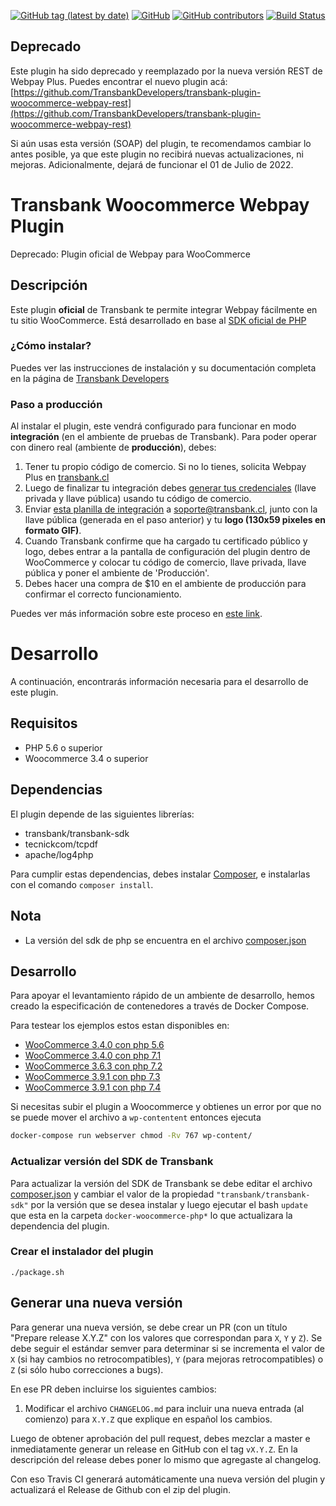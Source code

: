 [![GitHub tag (latest by date)](https://img.shields.io/github/v/tag/transbankdevelopers/transbank-plugin-woocommerce-webpay)](https://github.com/TransbankDevelopers/transbank-plugin-woocommerce-webpay/releases/latest)
[![GitHub](https://img.shields.io/github/license/transbankdevelopers/transbank-plugin-woocommerce-webpay)](LICENSE)
[![GitHub contributors](https://img.shields.io/github/contributors/transbankdevelopers/transbank-plugin-woocommerce-webpay)](https://github.com/TransbankDevelopers/transbank-plugin-woocommerce-webpay/graphs/contributors)
[![Build Status](https://travis-ci.org/TransbankDevelopers/transbank-plugin-woocommerce-webpay.svg?branch=master)](https://travis-ci.org/TransbankDevelopers/transbank-plugin-woocommerce-webpay)

## Deprecado
Este plugin ha sido deprecado y reemplazado por la nueva versión REST de Webpay Plus. 
Puedes encontrar el nuevo plugin acá: [https://github.com/TransbankDevelopers/transbank-plugin-woocommerce-webpay-rest](https://github.com/TransbankDevelopers/transbank-plugin-woocommerce-webpay-rest)

Si aún usas esta versión (SOAP) del plugin, te recomendamos cambiar lo antes posible, ya que este plugin no recibirá nuevas actualizaciones, ni mejoras. Adicionalmente, dejará de funcionar el 01 de Julio de 2022.

# Transbank Woocommerce Webpay Plugin

Deprecado: Plugin oficial de Webpay para WooCommerce

## Descripción

Este plugin **oficial** de Transbank te permite integrar Webpay fácilmente en tu sitio WooCommerce. Está desarrollado en base al [SDK oficial de PHP](https://github.com/TransbankDevelopers/transbank-sdk-php)

### ¿Cómo instalar?
Puedes ver las instrucciones de instalación y su documentación completa en la página de [Transbank Developers](https://www.transbankdevelopers.cl/plugin/woocommerce/)


### Paso a producción
Al instalar el plugin, este vendrá configurado para funcionar en modo **integración** (en el ambiente de pruebas de Transbank). Para poder operar con dinero real (ambiente de **producción**), debes:

1. Tener tu propio código de comercio. Si no lo tienes, solicita Webpay Plus en [transbank.cl](https://publico.transbank.cl)
2. Luego de finalizar tu integración debes [generar tus credenciales](https://www.transbankdevelopers.cl/documentacion/como_empezar#credenciales-en-webpay)  (llave privada y llave pública) usando tu código de comercio. 
3. Enviar [esta planilla de integración](https://transbankdevelopers.cl/files/evidencia-integracion-webpay-plugins.docx) a soporte@transbank.cl, junto con la llave pública (generada en el paso anterior) y tu **logo (130x59 pixeles en formato GIF)**. 
4. Cuando Transbank confirme que ha cargado tu certificado público y logo, debes entrar a la pantalla de configuración del plugin dentro de WooCommerce y colocar tu código de comercio, llave privada, llave pública y poner el ambiente de 'Producción'. 
5. Debes hacer una compra de $10 en el ambiente de producción para confirmar el correcto funcionamiento. 

Puedes ver más información sobre este proceso en [este link](https://www.transbankdevelopers.cl/documentacion/como_empezar#puesta-en-produccion).

# Desarrollo
A continuación, encontrarás información necesaria para el desarrollo de este plugin. 

## Requisitos 
* PHP 5.6 o superior
* Woocommerce 3.4 o superior

## Dependencias

El plugin depende de las siguientes librerías:

* transbank/transbank-sdk
* tecnickcom/tcpdf
* apache/log4php

Para cumplir estas dependencias, debes instalar [Composer](https://getcomposer.org), e instalarlas con el comando `composer install`.

## Nota  
- La versión del sdk de php se encuentra en el archivo [composer.json](./woocommerce-transbank/composer.json)

## Desarrollo

Para apoyar el levantamiento rápido de un ambiente de desarrollo, hemos creado la especificación de contenedores a través de Docker Compose.

Para testear los ejemplos estos estan disponibles en:
- [WooCommerce 3.4.0 con php 5.6](./docker-woocommerce-php5.6)
- [WooCommerce 3.4.0 con php 7.1](./docker-woocommerce-php7.1)
- [WooCommerce 3.6.3 con php 7.2](./docker-woocommerce-php7.2)
- [WooCommerce 3.9.1 con php 7.3](./docker-woocommerce-php7.3)
- [WooCommerce 3.9.1 con php 7.4](./docker-woocommerce-php7.4)

Si necesitas subir el plugin a Woocommerce y obtienes un error por que no se puede mover el archivo a `wp-contentent` entonces ejecuta

```bash
docker-compose run webserver chmod -Rv 767 wp-content/
```

### Actualizar versión del SDK de Transbank
Para actualizar la versión del SDK de Transbank se debe editar el archivo [composer.json](./woocommerce-transbank/composer.json) y cambiar
el valor de la propiedad `"transbank/transbank-sdk"` por la versión que se desea instalar y luego ejecutar el bash `update`
que esta en la carpeta `docker-woocommerce-php*` lo que actualizara la dependencia del plugin.

### Crear el instalador del plugin

    ./package.sh

## Generar una nueva versión

Para generar una nueva versión, se debe crear un PR (con un título "Prepare release X.Y.Z" con los valores que correspondan para `X`, `Y` y `Z`). Se debe seguir el estándar semver para determinar si se incrementa el valor de `X` (si hay cambios no retrocompatibles), `Y` (para mejoras retrocompatibles) o `Z` (si sólo hubo correcciones a bugs).

En ese PR deben incluirse los siguientes cambios:

1. Modificar el archivo `CHANGELOG.md` para incluir una nueva entrada (al comienzo) para `X.Y.Z` que explique en español los cambios.

Luego de obtener aprobación del pull request, debes mezclar a master e inmediatamente generar un release en GitHub con el tag `vX.Y.Z`. En la descripción del release debes poner lo mismo que agregaste al changelog.

Con eso Travis CI generará automáticamente una nueva versión del plugin y actualizará el Release de Github con el zip del plugin.
